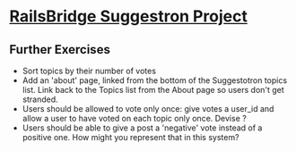 # [RailsBridge Suggestron Project](http://docs.railsbridge.org/intro-to-rails/)

## Further Exercises

* Sort topics by their number of votes
* Add an 'about' page, linked from the bottom of the Suggestotron topics list. Link back to the Topics list from the About page so users don't get stranded.
* Users should be allowed to vote only once: give votes a user_id and allow a user
to have voted on each topic only once. Devise ?
* Users should be able to give a post a 'negative' vote instead of a positive one.
How might you represent that in this system?
